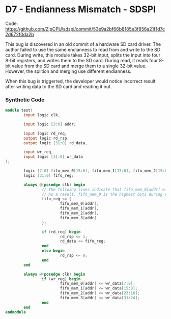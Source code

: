 # D7 - Endianness Mismatch - SDSPI

Code: https://github.com/ZipCPU/sdspi/commit/53e9a2bf66b8185e3f856a21f1d7c2d672f0da2b

This bug is discovered in an old commit of a hardware SD card driver. The author failed to use the same endianness to read from and write to the SD card. During write, this module takes 32-bit input, splits the input into four 8-bit registers, and writes them to the SD card. During read, it reads four 8-bit value from the SD card and merge them to a single 32-bit value. However, the splition and merging use different endianness.

When this bug is triggerred, the developer would notice incorrect result after writing data to the SD card and reading it out.

### Synthetic Code
```verilog
module test(
        input logic clk,

        input logic [3:0] addr;

        input logic rd_req,
        output logic rd_rsp,
        output logic [31:0] rd_data,

        input wr_req,
        input logic [31:0] wr_data
);

        logic [7:0] fifo_mem_0[15:0], fifo_mem_1[15:0], fifo_mem_2[15:0], fifo_mem_3[15:0];
        logic [31:0] fifo_reg;

        always @(posedge clk) begin
                // The folloing lines indicate that fifo_mem_0[addr] will be the highest bits of fifo_reg.
                // As a result, fifo_mem_0 is the highest bits during read but the lowest bits during write.
                fifo_reg <= {
                        fifo_mem_0[addr],
                        fifo_mem_1[addr],
                        fifo_mem_2[addr],
                        fifo_mem_3[addr]
                };

                if (rd_req) begin
                        rd_rsp <= 1;
                        rd_data <= fifo_reg;
                end
                else begin
                        rd_rsp <= 0;
                end
        end

        always @(posedge clk) begin
                if (wr_req) begin
                        fifo_mem_0[addr] <= wr_data[7:0];
                        fifo_mem_1[addr] <= wr_data[15:8];
                        fifo_mem_2[addr] <= wr_data[23:16];
                        fifo_mem_3[addr] <= wr_data[31:24];
                end
        end
endmodule
```
